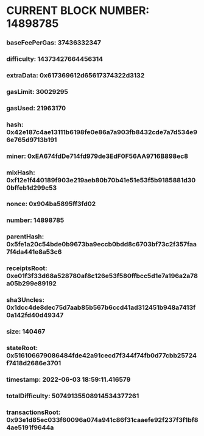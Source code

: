 # CURRENT BLOCK NUMBER: 14898785

### baseFeePerGas: 37436332347
### difficulty: 14373427664456314
### extraData: 0x617369612d65617374322d3132
### gasLimit: 30029295
### gasUsed: 21963170
### hash: 0x42e187c4ae13111b6198fe0e86a7a903fb8432cde7a7d534e96e765d9713b191
### miner: 0xEA674fdDe714fd979de3EdF0F56AA9716B898ec8
### mixHash: 0xf12e1f440189f903e219aeb80b70b41e51e53f5b9185881d300bffeb1d299c53
### nonce: 0x904ba5895ff3fd02
### number: 14898785
### parentHash: 0x5fe1a20c54bde0b9673ba9eccb0bdd8c6703bf73c2f357faa7f4da441e8a53c6
### receiptsRoot: 0xe01f3f33d68a528780af8c126e53f580ffbcc5d1e7a196a2a78a05b299e89192
### sha3Uncles: 0x1dcc4de8dec75d7aab85b567b6ccd41ad312451b948a7413f0a142fd40d49347
### size: 140467
### stateRoot: 0x516106679086484fde42a91cecd7f344f74fb0d77cbb25724f7418d2686e3701
### timestamp: 2022-06-03 18:59:11.416579
### totalDifficulty: 50749135508914534377261
### transactionsRoot: 0x93e1d85ec033f60096a074a941c86f31caaefe92f237f3f1bf84ae5191f9644a
